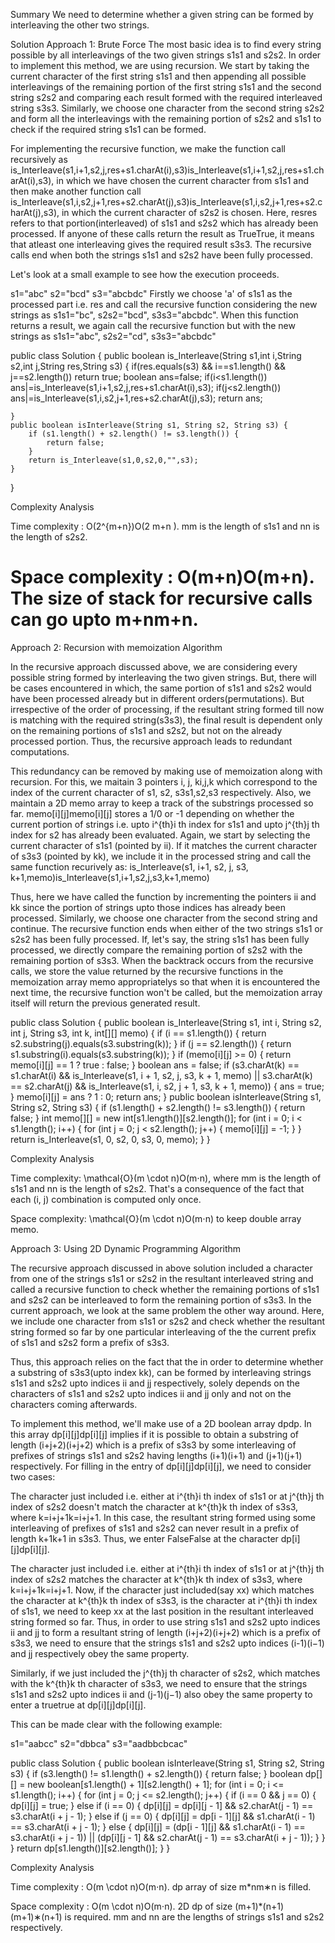 Summary
We need to determine whether a given string can be formed by interleaving the other two strings.

Solution
Approach 1: Brute Force
The most basic idea is to find every string possible by all interleavings of the two given strings s1s1 and s2s2. In order to implement this method, we are using recursion. We start by taking the current character of the first string s1s1 and then appending all possible interleavings of the remaining portion of the first string s1s1 and the second string s2s2 and comparing each result formed with the required interleaved string s3s3. Similarly, we choose one character from the second string s2s2 and form all the interleavings with the remaining portion of s2s2 and s1s1 to check if the required string s1s1 can be formed.

For implementing the recursive function, we make the function call recursively as is\_Interleave(s1,i+1,s2,j,res+s1.charAt(i),s3)is_Interleave(s1,i+1,s2,j,res+s1.charAt(i),s3), in which we have chosen the current character from s1s1 and then make another function call is\_Interleave(s1,i,s2,j+1,res+s2.charAt(j),s3)is_Interleave(s1,i,s2,j+1,res+s2.charAt(j),s3), in which the current character of s2s2 is chosen. Here, resres refers to that portion(interleaved) of s1s1 and s2s2 which has already been processed. If anyone of these calls return the result as TrueTrue, it means that atleast one interleaving gives the required result s3s3. The recursive calls end when both the strings s1s1 and s2s2 have been fully processed.

Let's look at a small example to see how the execution proceeds.

s1="abc"
s2="bcd"
s3="abcbdc"
Firstly we choose 'a' of s1s1 as the processed part i.e. res and call the recursive function considering the new strings as s1s1="bc", s2s2="bcd", s3s3="abcbdc". When this function returns a result, we again call the recursive function but with the new strings as s1s1="abc", s2s2="cd", s3s3="abcbdc"


public class Solution {
public boolean is_Interleave(String s1,int i,String s2,int j,String res,String s3)
{
if(res.equals(s3) && i==s1.length() && j==s2.length())
return true;
boolean ans=false;
if(i<s1.length())
ans|=is_Interleave(s1,i+1,s2,j,res+s1.charAt(i),s3);
if(j<s2.length())
ans|=is_Interleave(s1,i,s2,j+1,res+s2.charAt(j),s3);
return ans;

    }
    public boolean isInterleave(String s1, String s2, String s3) {
        if (s1.length() + s2.length() != s3.length()) {
            return false;
        }
        return is_Interleave(s1,0,s2,0,"",s3);
    }
}

Complexity Analysis

Time complexity : O(2^{m+n})O(2
m+n
). mm is the length of s1s1 and nn is the length of s2s2.

Space complexity : O(m+n)O(m+n). The size of stack for recursive calls can go upto m+nm+n.
=========================

Approach 2: Recursion with memoization
Algorithm

In the recursive approach discussed above, we are considering every possible string formed by interleaving the two given strings. But, there will be cases encountered in which, the same portion of s1s1 and s2s2 would have been processed already but in different orders(permutations). But irrespective of the order of processing, if the resultant string formed till now is matching with the required string(s3s3), the final result is dependent only on the remaining portions of s1s1 and s2s2, but not on the already processed portion. Thus, the recursive approach leads to redundant computations.

This redundancy can be removed by making use of memoization along with recursion. For this, we maitain 3 pointers i, j, ki,j,k which correspond to the index of the current character of s1, s2, s3s1,s2,s3 respectively. Also, we maintain a 2D memo array to keep a track of the substrings processed so far. memo[i][j]memo[i][j] stores a 1/0 or -1 depending on whether the current portion of strings i.e. upto i^{th}i
th
index for s1s1 and upto j^{th}j
th
index for s2 has already been evaluated. Again, we start by selecting the current character of s1s1 (pointed by ii). If it matches the current character of s3s3 (pointed by kk), we include it in the processed string and call the same function recurively as: is\_Interleave(s1, i+1, s2, j, s3, k+1,memo)is_Interleave(s1,i+1,s2,j,s3,k+1,memo)

Thus, here we have called the function by incrementing the pointers ii and kk since the portion of strings upto those indices has already been processed. Similarly, we choose one character from the second string and continue. The recursive function ends when either of the two strings s1s1 or s2s2 has been fully processed. If, let's say, the string s1s1 has been fully processed, we directly compare the remaining portion of s2s2 with the remaining portion of s3s3. When the backtrack occurs from the recursive calls, we store the value returned by the recursive functions in the memoization array memo appropriatelys so that when it is encountered the next time, the recursive function won't be called, but the memoization array itself will return the previous generated result.

public class Solution {
public boolean is_Interleave(String s1, int i, String s2, int j, String s3, int k, int[][] memo) {
if (i == s1.length()) {
return s2.substring(j).equals(s3.substring(k));
}
if (j == s2.length()) {
return s1.substring(i).equals(s3.substring(k));
}
if (memo[i][j] >= 0) {
return memo[i][j] == 1 ? true : false;
}
boolean ans = false;
if (s3.charAt(k) == s1.charAt(i) && is_Interleave(s1, i + 1, s2, j, s3, k + 1, memo)
|| s3.charAt(k) == s2.charAt(j) && is_Interleave(s1, i, s2, j + 1, s3, k + 1, memo)) {
ans = true;
}
memo[i][j] = ans ? 1 : 0;
return ans;
}
public boolean isInterleave(String s1, String s2, String s3) {
if (s1.length() + s2.length() != s3.length()) {
return false;
}
int memo[][] = new int[s1.length()][s2.length()];
for (int i = 0; i < s1.length(); i++) {
for (int j = 0; j < s2.length(); j++) {
memo[i][j] = -1;
}
}
return is_Interleave(s1, 0, s2, 0, s3, 0, memo);
}
}

Complexity Analysis

Time complexity: \mathcal{O}(m \cdot n)O(m⋅n), where mm is the length of s1s1 and nn is the length of s2s2. That's a consequence of the fact that each (i, j) combination is computed only once.

Space complexity: \mathcal{O}(m \cdot n)O(m⋅n) to keep double array memo.

Approach 3: Using 2D Dynamic Programming
Algorithm

The recursive approach discussed in above solution included a character from one of the strings s1s1 or s2s2 in the resultant interleaved string and called a recursive function to check whether the remaining portions of s1s1 and s2s2 can be interleaved to form the remaining portion of s3s3. In the current approach, we look at the same problem the other way around. Here, we include one character from s1s1 or s2s2 and check whether the resultant string formed so far by one particular interleaving of the the current prefix of s1s1 and s2s2 form a prefix of s3s3.

Thus, this approach relies on the fact that the in order to determine whether a substring of s3s3(upto index kk), can be formed by interleaving strings s1s1 and s2s2 upto indices ii and jj respectively, solely depends on the characters of s1s1 and s2s2 upto indices ii and jj only and not on the characters coming afterwards.

To implement this method, we'll make use of a 2D boolean array dpdp. In this array dp[i][j]dp[i][j] implies if it is possible to obtain a substring of length (i+j+2)(i+j+2) which is a prefix of s3s3 by some interleaving of prefixes of strings s1s1 and s2s2 having lengths (i+1)(i+1) and (j+1)(j+1) respectively. For filling in the entry of dp[i][j]dp[i][j], we need to consider two cases:

The character just included i.e. either at i^{th}i
th
index of s1s1 or at j^{th}j
th
index of s2s2 doesn't match the character at k^{th}k
th
index of s3s3, where k=i+j+1k=i+j+1. In this case, the resultant string formed using some interleaving of prefixes of s1s1 and s2s2 can never result in a prefix of length k+1k+1 in s3s3. Thus, we enter FalseFalse at the character dp[i][j]dp[i][j].

The character just included i.e. either at i^{th}i
th
index of s1s1 or at j^{th}j
th
index of s2s2 matches the character at k^{th}k
th
index of s3s3, where k=i+j+1k=i+j+1. Now, if the character just included(say xx) which matches the character at k^{th}k
th
index of s3s3, is the character at i^{th}i
th
index of s1s1, we need to keep xx at the last position in the resultant interleaved string formed so far. Thus, in order to use string s1s1 and s2s2 upto indices ii and jj to form a resultant string of length (i+j+2)(i+j+2) which is a prefix of s3s3, we need to ensure that the strings s1s1 and s2s2 upto indices (i-1)(i−1) and jj respectively obey the same property.

Similarly, if we just included the j^{th}j
th
character of s2s2, which matches with the k^{th}k
th
character of s3s3, we need to ensure that the strings s1s1 and s2s2 upto indices ii and (j-1)(j−1) also obey the same property to enter a truetrue at dp[i][j]dp[i][j].

This can be made clear with the following example:

s1="aabcc"
s2="dbbca"
s3="aadbbcbcac"

public class Solution {
public boolean isInterleave(String s1, String s2, String s3) {
if (s3.length() != s1.length() + s2.length()) {
return false;
}
boolean dp[][] = new boolean[s1.length() + 1][s2.length() + 1];
for (int i = 0; i <= s1.length(); i++) {
for (int j = 0; j <= s2.length(); j++) {
if (i == 0 && j == 0) {
dp[i][j] = true;
} else if (i == 0) {
dp[i][j] = dp[i][j - 1] && s2.charAt(j - 1) == s3.charAt(i + j - 1);
} else if (j == 0) {
dp[i][j] = dp[i - 1][j] && s1.charAt(i - 1) == s3.charAt(i + j - 1);
} else {
dp[i][j] = (dp[i - 1][j] && s1.charAt(i - 1) == s3.charAt(i + j - 1)) || (dp[i][j - 1] && s2.charAt(j - 1) == s3.charAt(i + j - 1));
}
}
}
return dp[s1.length()][s2.length()];
}
}

Complexity Analysis

Time complexity : O(m \cdot n)O(m⋅n). dp array of size m*nm∗n is filled.

Space complexity : O(m \cdot n)O(m⋅n). 2D dp of size (m+1)*(n+1)(m+1)∗(n+1) is required. mm and nn are the lengths of strings s1s1 and s2s2 respectively.